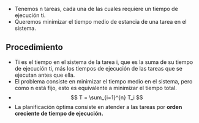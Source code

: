 - Tenemos n tareas, cada una de las cuales requiere un tiempo de ejecución ti.
- Queremos minimizar el tiempo medio de estancia de una tarea en el sistema.

## Procedimiento
- Ti es el tiempo en el sistema de la tarea i, que es la suma de su tiempo de ejecución ti, más los tiempos de ejecución de las tareas que se ejecutan antes que ella.
- El problema consiste en minimizar el tiempo medio en el sistema, pero como n está fijo, esto es equivalente a minimizar el tiempo total.
- $$
T = \sum_{i=1}^{n} T_i
$$
- La planificación óptima consiste en atender a las tareas por **orden creciente de tiempo de ejecución.**